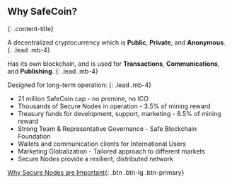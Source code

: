 ## Why SafeCoin?
{: .content-title}

A decentralized cryptocurrency which is **Public**, **Private**, and **Anonymous**.
{: .lead .mb-4}

Has its own blockchain, and is used for **Transactions**, **Communications**, and **Publishing**.
{: .lead .mb-4}

Designed for long-term operation:
{: .lead .mb-4}

- 21 million SafeCoin cap - no premine, no ICO
- Thousands of Secure Nodes in operation - 3.5% of mining reward
- Treasury funds for development, support, marketing - 8.5% of mining reward
- Strong Team & Representative Governance - Safe Blockchain Foundation
- Wallets and communication clients for International Users
- Marketing Globalization - Tailored approach to different markets
- Secure Nodes provide a resilient, distributed network

[Why Secure Nodes are Important](https://blog.safesystem.io/secure-nodes-why-are-they-important/){: .btn .btn-lg .btn-primary}
